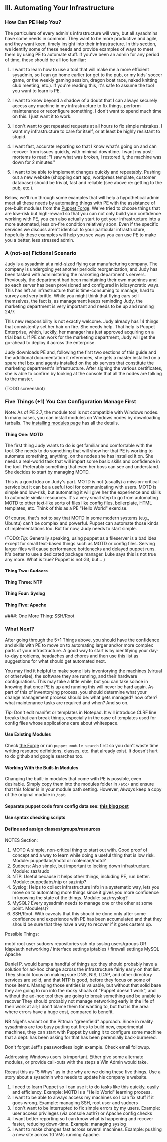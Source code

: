III. Automating Your Infrastructure
-----


### How Can PE Help You?

The particulars of every admin's infrastructure will vary, but all sysadmins have some needs in common. They want to be more productive and agile, and they want keen, timely insight into their infrastructure. In this section, we identify some of these needs and provide examples of ways to meet them by using PE to automate stuff. If you've been an admin for any period of time, these should be all too familiar:

1. I want to learn how to use a tool that will make me a more efficient sysadmin, so I can go home earlier (or get to the pub, or my kids' soccer game, or the weekly gaming session, dragon boat race, naked knitting club meeting, etc.). If you're reading this, it's safe to assume the tool you want to learn is PE.

2. I want to know beyond a shadow of a doubt that I can always securely access any machine in my infrastructure to fix things, perform maintenance or reconfigure something. I don't want to spend much time on this. I just want it to work.

3. I don't want to get repeated requests at all hours to fix simple mistakes. I want my infrastructure to care for itself, or at least be highly resistant to stupid.

4. I want fast, accurate reporting so that I know what's going on and can recover from issues quickly, with minimal downtime. I want my post-mortems to read: "I saw what was broken, I restored it, the machine was down for 2 minutes."

5. I want to be able to implement changes quickly and repeatably. Pushing out a new website (shopping cart app, wordpress template, customer database) should be trivial, fast and reliable (see above re: getting to the pub, etc.).

Below, we'll run through some examples that will help a hypothetical admin meet all these needs by automating things with PE with the assistance of pre-built modules from the [Puppet Forge](http://forge.puppetlabs.com).  We've tried to choose things that are low-risk but high-reward so that you can not only build your confidence working with PE, you can also actually start to get your infrastructure into a more automated, less on-fire condition relatively soon. Even if the specific services we discuss aren't identical to your particular infrastructure, hopefully these examples will help you see ways you can use PE to make you a better, less stressed admin. 

### A (not-so) Fictional Scenario

Judy is a sysadmin at a mid-sized flying car manufacturing company. The company is undergoing yet another periodic reorganization, and Judy has been tasked with administering the marketing department's servers. Previously, the department had been maintaining their own machines and so each server has been provisioned and configured in idiosyncratic ways. This has left an infrastructure that is time-consuming to manage, hard to survey and very brittle. While you might think that flying cars sell themselves, the fact is, as management keeps reminding Judy, the marketing department is very important and needs to be up and running 24/7.

This new responsibility is not exactly welcome. Judy already has 14 things that consistently set her hair on fire. She needs help. That help is Puppet Enterprise, which, luckily, her manager has just approved acquiring on a trial basis. If PE can work for the marketing department, Judy will get the go-ahead to deploy it across the enterprise.

Judy downloads PE and, following the first two sections of this guide and the additional documentation it references, she gets a master installed on a spare rhel box and agents installed on the six servers that constitute the marketing department's infrastructure. After signing the various certificates, she is able to confirm by looking at the console that all the nodes are talking to the master.

(TODO screenshot)

### Five Things (+1) You Can Configuration Manage First

Note: As of PE 2.7, the module tool is not compatible with Windows nodes. In many cases, you can install modules on Windows nodes by downloading tarballs. The [installing modules page](http://docs.puppetlabs.com/puppet/2.7/reference/modules_installing.html) has all the details.

#### Thing One: MOTD

The first thing Judy wants to do is get familiar and comfortable with the tool. She needs to do something that will show her that PE is working to automate something, anything, on the nodes she has installed it on. She needs a real-world task that will impart some basic skills and confidence in the tool. Preferably something that even her boss can see and understand. She decides to start by managing MOTD.

This is a good idea on Judy's part. MOTD is not (usually) a mission-critical service but it can be a useful tool for communicating with users. MOTD  is simple and low-risk, but automating it will give her the experience and skills to automate similar resources. It's a very small step to go from automating MOTD to other text-like sorts of files like config files, boilerplate, HTML templates, etc.  Think of this as a PE "Hello World" exercise. 

Of course, that's not to say that MOTD in some modern systems (e.g., Ubuntu) can't be complex and powerful. Puppet can automate those kinds of implementations too. But for now, Judy needs to start simple.



(TODO:*Tip:* Generally speaking, using puppet as a fileserver is a bad idea except for small text-based things such as MOTD or config files. Serving larger files will cause performance bottlenecks and delayed puppet runs. It's better to use a dedicated package manager.  Luke says this is not true any more. What is true? Puppet is not Git, but...  )

#### Thing Two: Sudoers

#### Thing Three: NTP

#### Thing Four: Syslog

#### Thing Five: Apache

####: One More Thing: SSH/Root


###	What Next?

 
After going through the 5+1 Things above, you should have the confidence and skills with PE to move on to automating larger and/or more complex parts of your infrastructure. A good way to start is by identifying your day-to-day problems, headaches and chores and then use this list as suggestions for what should get automated next.
 
 You may find it helpful to make some lists inventorying the machines (virtual or otherwise), the software they are running, and their hardware configurations. This may take a little while, but you can take solace in knowing that once PE is up and running this will never be hard again. As part of this of inventorying process, you should determine what your change management process should be: what gets managed? how often? what maintenance tasks are required and when? And so on. 

*Tip:* Don't edit manifet or templates in Notepad. It will introduce CLRF line breaks that can break things, especially in the case of templates used for config files whose applications care about whitespace.



#### Use Existing Modules
Check [the Forge](https://forge.puppetlabs.com) or run `puppet module search` first so you don't waste time writing resource definitions, classes, etc. that already exist. It doesn't hurt to do github and google searches too.

#### Working With the Built-In Modules
Changing the built-in modules that come with PE is possible, even desirable. Simply copy them into the modules folder in `/etc/` and ensure that this folder is in your module path setting. However, *Always* keep a copy of the original module in `/opt`. 

#### Separate puppet code from config data see: [this blog post](http://puppetlabs.com/blog/the-problem-with-separating-data-from-puppet-code/)

#### Use syntax checking scripts

#### Define and assign classes/groups/resources


NOTES Section:

1. MOTD A simple, non-critical thing to start out with. Good proof of concept and a way to learn while doing a useful thing that is low risk. Module: puppetlabs/motd or rcoleman/motd?
2. Sudoers: Also simple, but important to locking down infrastructure. Module: saz/sudo
3. NTP: Useful because it helps other things, including PE, run better. Module: puppetlabs/ntp or saz/ntp?
4. Syslog: Helps to collect infrastructure info in a systematic way, lets you move on to automating more things since it gives you more confidence in knowing the state of the things. Module: saz/rsyslog?
5. MySQL? Every sysadmin needs to manage one or the other at some point. Module(s)?
6. SSH/Root. With caveats that this should be done only after some confidence and experience with PE has been accumulated and that they should be sure that they have a way to recover if it goes casters up. 

Possible Things:

motd
root user
sudoers
repositories
ssh
ntp
syslog
users/groups OR ldap/auth
networking / interface settings
iptables / firewall settings 
MySQL
Apache  

Daniel P.  would bump a handful of things up: they should probably have a solution for ad-hoc change across the infrastructure fairly early on that list.
They should focus on making sure DNS, NIS, LDAP, and other directory services are solid, and that NTP is good, before they focus on some of those items.
Managing those entities is valuable, but without that solid base they are going to run into the rocky shoals of "Puppet doesn't work", and without the ad-hoc tool they are going to break something and be unable to recover
They should probably not manage networking early in the life of their work at all; I don't blame them for wanting to, but that is the area where errors have a huge cost, compared to benefit. 

NB Nigel's variant on the Pittman "greenfield" approach. Since in reality sysadmins are too busy putting out fires to build new, experimental machines, they can start with Puppet by using it to configure some machine that a dept. has been asking for that has been perennially back-burnered.

Don't forget Jeff's passwordless login example. Check email followup. 
                    
Addressing Windows users is important. Either give some alternate modules, or provide call-outs with the steps a Win Admin would take.

Recast this as "5 Whys" as in the why are we doing these five things. Use a story about a sysadmin who needs to update his company's website. 

1. I need to learn Puppet so I can use it to do tasks like this quickly, easily and efficiency. Example: MOTD is a "Hello World" learning process.
2. I want to be able to always access my machines so I can fix stuff if it goes wrong.  Example: managing SSH, root user and sudoers
3. I don't want to be interrupted to fix simple errors by my users. Example: user access privileges (via console auth?) or Apache config checks
4. I want better reporting so I can know what is happening and recover faster, reducing down-time. Example: managing syslog 
5. I want to make changes fast across several machines. Example: pushing a new site across 10 VMs running Apache.

